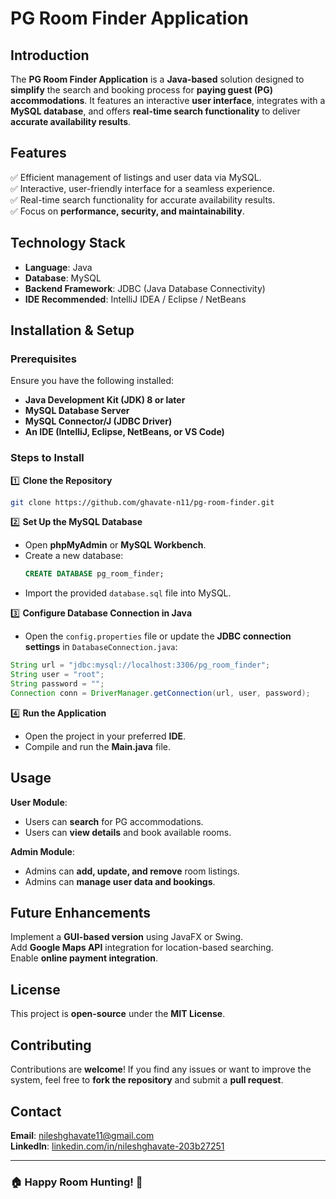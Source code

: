 # **PG Room Finder Application**  

## **Introduction**  
The **PG Room Finder Application** is a **Java-based** solution designed to **simplify** the search and booking process for **paying guest (PG) accommodations**. It features an interactive **user interface**, integrates with a **MySQL database**, and offers **real-time search functionality** to deliver **accurate availability results**.  

## **Features**  
✅ Efficient management of listings and user data via MySQL.  
✅ Interactive, user-friendly interface for a seamless experience.  
✅ Real-time search functionality for accurate availability results.  
✅ Focus on **performance, security, and maintainability**.  

## **Technology Stack**  
- **Language**: Java  
- **Database**: MySQL  
- **Backend Framework**: JDBC (Java Database Connectivity)  
- **IDE Recommended**: IntelliJ IDEA / Eclipse / NetBeans  

## **Installation & Setup**  

### **Prerequisites**  
Ensure you have the following installed:  
- **Java Development Kit (JDK) 8 or later**  
- **MySQL Database Server**  
- **MySQL Connector/J (JDBC Driver)**  
- **An IDE (IntelliJ, Eclipse, NetBeans, or VS Code)**  

### **Steps to Install**  

1️⃣ **Clone the Repository**  
```bash
git clone https://github.com/ghavate-n11/pg-room-finder.git
```  

2️⃣ **Set Up the MySQL Database**  
- Open **phpMyAdmin** or **MySQL Workbench**.  
- Create a new database:  
  ```sql
  CREATE DATABASE pg_room_finder;
  ```
- Import the provided `database.sql` file into MySQL.  

3️⃣ **Configure Database Connection in Java**  
- Open the `config.properties` file or update the **JDBC connection settings** in `DatabaseConnection.java`:  
```java
String url = "jdbc:mysql://localhost:3306/pg_room_finder";
String user = "root";
String password = "";
Connection conn = DriverManager.getConnection(url, user, password);
```  

4️⃣ **Run the Application**  
- Open the project in your preferred **IDE**.  
- Compile and run the **Main.java** file.  

## **Usage**  
**User Module**:  
- Users can **search** for PG accommodations.  
- Users can **view details** and book available rooms.  

 **Admin Module**:  
- Admins can **add, update, and remove** room listings.  
- Admins can **manage user data and bookings**.  

## **Future Enhancements**  
Implement a **GUI-based version** using JavaFX or Swing.  
Add **Google Maps API** integration for location-based searching.  
Enable **online payment integration**.  

## **License**  
This project is **open-source** under the **MIT License**.  

## **Contributing**  
Contributions are **welcome**! If you find any issues or want to improve the system, feel free to **fork the repository** and submit a **pull request**.  

## **Contact**  
**Email**: [nileshghavate11@gmail.com](mailto:nileshghavate11@gmail.com)  
**LinkedIn**: [linkedin.com/in/nileshghavate-203b27251](https://linkedin.com/in/nileshghavate-203b27251)  

---

### **🏠 Happy Room Hunting! 🏡**  
